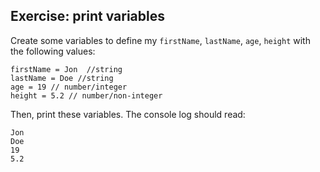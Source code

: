## Exercise: print variables

Create some variables to define my `firstName`, `lastName`, `age`, `height` with the following values:

```
firstName = Jon  //string
lastName = Doe //string
age = 19 // number/integer
height = 5.2 // number/non-integer
```

Then, print these variables. The console log should read:

```
Jon
Doe
19
5.2
```